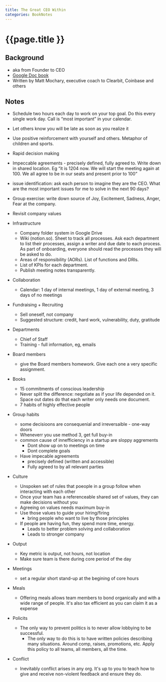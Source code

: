 ```yaml
---
title: The Great CEO Within
categories: BookNotes
---
```


# {{page.title }}

## Background

* aka from Founder to CEO
* [Google Doc book](https://docs.google.com/document/d/1ZJZbv4J6FZ8Dnb0JuMhJxTnwl-dwqx5xl0s65DE3wO8/edit#heading=h.pdmqf3646hgt)
* Written by Matt Mochary, executive coach to Clearbit, Coinbase and others

## Notes

* Schedule two hours each day to work on your top goal. Do this every single work day. Call is “most important” in your calendar.
* Let others know you will be late as soon as you realize it
* Use positive reinforcement with yourself and others. Metaphor of children and sports.
* Rapid decision making
* Impeccable agreements - precisely defined, fully agreed to. Write down in shared location. Eg “it is 1204 now. We will start the meeting again at 100. We all agree to be in our seats and present prior to 100”
* issue identification: ask each person to imagine they are the CEO. What are the most important issues for me to solve in the next 90 days?
* Group exercise: write down source of Joy, Excitement, Sadness, Anger, Fear at the company.
* Revisit company values
* Infrastructure
    * Company folder system in Google Drive
    * Wiki (notion.so). Sheet to track all processes. Ask each department to list their processes, assign a writer and due date to each process. As part of onboarding, everyone should read the processes they will be asked to do.
    * Areas of responsibility (AORs). List of functions and DRIs.
    * List of KPIs for each department.
    * Publish meeting notes transparently.
* Collaboration
    * Calendar: 1 day of internal meetings, 1 day of external meeting, 3 days of no meetings
* Fundraising + Recruiting
    * Sell oneself, not company
    * Suggested structure: credit, hard work, vulnerability, duty, gratitude
* Departments
    * Chief of Staff
    * Training - full information, eg, emails
* Board members
    * give the Board members homework. Give each one a very specific assignment.
* Books
    * 15 commitments of conscious leadership
    * Never split the difference: negotiate as if your life depended on it. Space out dates do that each writer only needs one document.
    * 7 habits of highly effective people




* Group habits
    * some decisioons are consequenial and irreversaible - one-way doors
    * Wheneverr you use method 3, get full buy-in
    * common cause of innefficiency in a startup are sloppy aggrements
        * Dont show up on to meetings on time
        * Dont complete goals
    * Have impecable agreements
        * precisely defined (written and accessible)
        * Fully agreed to by all relevant parties
* Culture
    * Unspoken set of rules that poeople in a group follow when interacting with each other
    * Once your team has a referenceable shared set of values, they can make decisions without you
    * Agreeing on values needs maximum buy-in
    * Use those values to guide your hiring/firing
        * bring people who want to live by those principles
    * If people are having fun, they spend more time, energy.
        * Leads to better problem solving and collaboration
        * Leads to stronger company
* Output
    * Key metric is output, not hours, not location
    * Make sure team is there during core period of the day
* Meetings
    * set a regular short stand-up at the begining of core hours
* Meals
    * Offering meals allows team members to bond organically and with a wide range of people. It's also tax efficient as you can claim it as a expense
* Policits
    * The only way to prevent politics is to never allow lobbying to be successful.
        * The only way to do this is to have written policies describing many situations. Around comp, raises, promotions, etc. Apply this policy to all teams, all members, all the time.
* Conflict
    * Inevitably conflict arises in any org. It's up to you to teach how to give and receive non-violent feedback and ensure they do.
